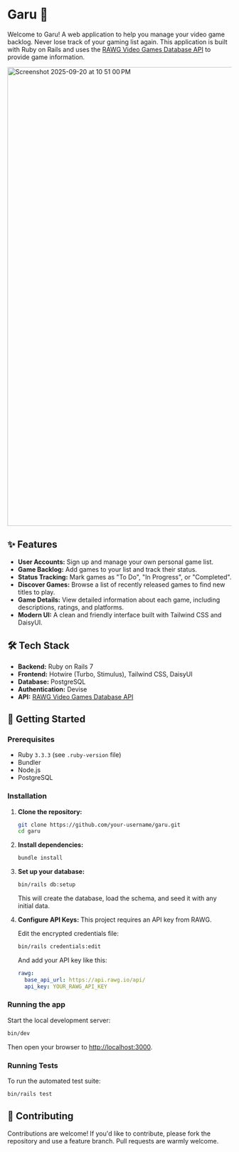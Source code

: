 # Garu 👻

Welcome to Garu! A web application to help you manage your video game backlog. Never lose track of your gaming list again. This application is built with Ruby on Rails and uses the [RAWG Video Games Database API](https://rawg.io/apidocs) to provide game information.

<img width="1788" height="1030" alt="Screenshot 2025-09-20 at 10 51 00 PM" src="https://github.com/user-attachments/assets/c487f69e-a550-4738-a855-340dc0be544c" />

## ✨ Features

- **User Accounts:** Sign up and manage your own personal game list.
- **Game Backlog:** Add games to your list and track their status.
- **Status Tracking:** Mark games as "To Do", "In Progress", or "Completed".
- **Discover Games:** Browse a list of recently released games to find new titles to play.
- **Game Details:** View detailed information about each game, including descriptions, ratings, and platforms.
- **Modern UI:** A clean and friendly interface built with Tailwind CSS and DaisyUI.

## 🛠️ Tech Stack

- **Backend:** Ruby on Rails 7
- **Frontend:** Hotwire (Turbo, Stimulus), Tailwind CSS, DaisyUI
- **Database:** PostgreSQL
- **Authentication:** Devise
- **API:** [RAWG Video Games Database API](https://rawg.io/apidocs)

## 🚀 Getting Started

### Prerequisites

- Ruby `3.3.3` (see `.ruby-version` file)
- Bundler
- Node.js
- PostgreSQL

### Installation

1.  **Clone the repository:**
    ```sh
    git clone https://github.com/your-username/garu.git
    cd garu
    ```

2.  **Install dependencies:**
    ```sh
    bundle install
    ```

3.  **Set up your database:**
    ```sh
    bin/rails db:setup
    ```
    This will create the database, load the schema, and seed it with any initial data.

4.  **Configure API Keys:**
    This project requires an API key from RAWG.
    
    Edit the encrypted credentials file:
    ```sh
    bin/rails credentials:edit
    ```
    
    And add your API key like this:
    ```yml
    rawg:
      base_api_url: https://api.rawg.io/api/
      api_key: YOUR_RAWG_API_KEY
    ```

### Running the app

Start the local development server:
```sh
bin/dev
```

Then open your browser to [http://localhost:3000](http://localhost:3000).

### Running Tests

To run the automated test suite:
```sh
bin/rails test
```

## 🤝 Contributing

Contributions are welcome! If you'd like to contribute, please fork the repository and use a feature branch. Pull requests are warmly welcome.
